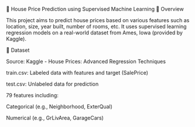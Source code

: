 🏡 House Price Prediction using Supervised Machine Learning
📌 Overview

This project aims to predict house prices based on various features such as location, size, year built, number of rooms, etc. It uses supervised learning regression models on a real-world dataset from Ames, Iowa (provided by Kaggle).

📂 Dataset

Source: Kaggle - House Prices: Advanced Regression Techniques

train.csv: Labeled data with features and target (SalePrice)

test.csv: Unlabeled data for prediction

79 features including:

Categorical (e.g., Neighborhood, ExterQual)

Numerical (e.g., GrLivArea, GarageCars)
